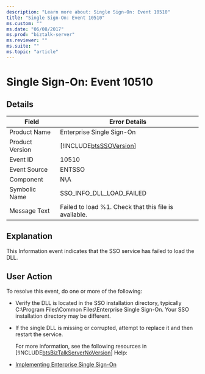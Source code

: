 ```yaml
---
description: "Learn more about: Single Sign-On: Event 10510"
title: "Single Sign-On: Event 10510"
ms.custom: ""
ms.date: "06/08/2017"
ms.prod: "biztalk-server"
ms.reviewer: ""
ms.suite: ""
ms.topic: "article"
---
```

# Single Sign-On: Event 10510
## Details  

| Field | Error Details |
|-----------------|------------------------------------------------------------|
|  Product Name   |                 Enterprise Single Sign-On                  |
| Product Version | [!INCLUDE[btsSSOVersion](../includes/btsssoversion-md.md)] |
|    Event ID     |                           10510                            |
|  Event Source   |                           ENTSSO                           |
|    Component    |                            N\A                             |
|  Symbolic Name  |                  SSO_INFO_DLL_LOAD_FAILED                  |
|  Message Text   |   Failed to load %1. Check that this file is available.    |

## Explanation  
 This Information event indicates that the SSO service has failed to load the DLL.  

## User Action  
 To resolve this event, do one or more of the following:  

- Verify the DLL is located in the SSO installation directory, typically C:\Program Files\Common Files\Enterprise Single Sign-On. Your SSO installation directory may be different.  

- If the single DLL is missing or corrupted, attempt to replace it and then restart the service.  

  For more information, see the following resources in [!INCLUDE[btsBizTalkServerNoVersion](../includes/btsbiztalkservernoversion-md.md)] Help:  

- [Implementing Enterprise Single Sign-On](../core/implementing-enterprise-single-sign-on.md)
